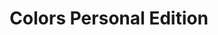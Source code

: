 ---
ee_id: '2149'
site: '1'
type: '2'
long_id: 2009-054 Colors Personal Edition
url: 2009-054-colors-personal-edition
title: Colors Personal Edition
year: '2009'
medium: OSX Software
commission:
dims:
pitch: Software 2 play a quicktime movie one horizontal line of pixels at a time.
ps:
live_url: http://colors-personal-edition.coryarcangel.com/
related: "[33] 2006-004 Colors - 2006-004-colors"
youtube:
imgs: colors-2009-054-detail-2-database-ih.jpg
subheading:
display_year: '2009'
download:
add_credit:
add_credits:
related_code: https://github.com/coryarcangel/Colors-Personal-Edition
layout: things-i-made
---